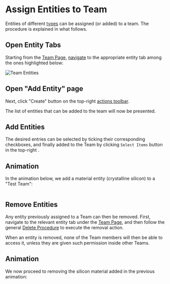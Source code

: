 # Assign Entities to Team

Entities of different [types](../../../entities-general/overview.md) can be assigned (or added) to a team. The procedure is explained in what follows.

## Open Entity Tabs

Starting from the [Team Page](../../ui/team-page.md), [navigate](../../../ui/specific/tabs-navigator.md) to the appropriate entity tab among the ones highlighted below:
 
![Team Entities](/images/team-entities.png "Team Entities")

## Open "Add Entity" page

Next, click "Create" button  <i class="zmdi zmdi-plus-circle zmdi-hc-border"></i> on the top-right [actions toolbar](../../../entities-general/ui/explorer.md#actions-toolbar). 

The list of entities that can be added to the team will now be presented. 

## Add Entities

The desired entries can be selected by ticking their corresponding checkboxes, and finally added to the Team by clicking `Select Items` button in the top-right <i class="zmdi zmdi-collection-plus zmdi-hc-border"></i>.

## Animation

In the animation below, we add a material entity (crystalline silicon) to a "Test Team":

<img data-gifffer="/images/add-entity-team.gif">


## Remove Entities

Any entity previously assigned to a Team can then be removed. First, navigate to the relevant entity tab under the [Team Page](../../ui/team-page.md), and then follow the general [Delete Procedure](../../../entities-general/actions/delete.md) to execute the removal action. 

When an entity is removed, none of the Team members will then be able to access it, unless they are given such permission inside other Teams. 

## Animation

We now proceed to removing the silicon material added in the previous animation:

<img data-gifffer="/images/remove-entity-team.gif">

